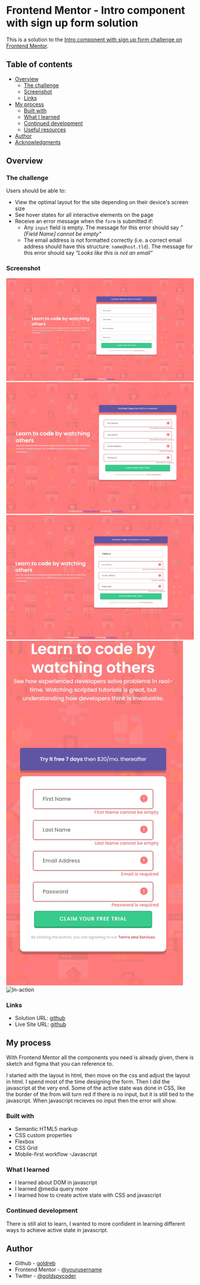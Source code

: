 # Frontend Mentor - Intro component with sign up form solution

This is a solution to the [Intro component with sign up form challenge on Frontend Mentor](https://www.frontendmentor.io/challenges/intro-component-with-signup-form-5cf91bd49edda32581d28fd1). 

## Table of contents

- [Overview](#overview)
  - [The challenge](#the-challenge)
  - [Screenshot](#screenshot)
  - [Links](#links)
- [My process](#my-process)
  - [Built with](#built-with)
  - [What I learned](#what-i-learned)
  - [Continued development](#continued-development)
  - [Useful resources](#useful-resources)
- [Author](#author)
- [Acknowledgments](#acknowledgments)
## Overview

### The challenge

Users should be able to:

- View the optimal layout for the site depending on their device's screen size
- See hover states for all interactive elements on the page
- Receive an error message when the `form` is submitted if:
  - Any `input` field is empty. The message for this error should say *"[Field Name] cannot be empty"*
  - The email address is not formatted correctly (i.e. a correct email address should have this structure: `name@host.tld`). The message for this error should say *"Looks like this is not an email"*

### Screenshot

![sign-up form](images/component-signup.jpg)
![active-state](images/active-state.jpg)
![active-state-filled](images/active-clear.jpg)
![mobile](images/mobile.jpg)
![In-action](images/sign-up-form.gif)

### Links

- Solution URL: [github](https://github.com/goldreb/frontend-mentor-signup/tree/master/intro-component-with-signup-form-master/intro-component-with-signup-form-master)
- Live Site URL: [github](https://goldreb.github.io/frontend-mentor-signup/)


## My process

With Frontend Mentor all the components you need is already given, there is sketch and figma that you can reference to.

I started with the layout in html, then move on the css and adjust the layout in html. I spend most of the time designing the form. Then I did the javascript at the very end. 
Some of the active state was done in CSS, like the border of the from will turn red if there is no input, but it is still tied to the javascript.
When javascript recieves no input then the error will show.

### Built with

- Semantic HTML5 markup
- CSS custom properties
- Flexbox
- CSS Grid
- Mobile-first workflow
-Javascript

### What I learned

- I learned about DOM in javascript
- I learned @media query more
- I learned how to create active state with CSS and javascript

### Continued development

There is still alot to learn, I wanted to more confident in learning different ways to achieve active state in javascript.

## Author

- Github - [goldreb](https://github.com/goldreb)
- Frontend Mentor - [@yourusername](https://www.frontendmentor.io/profile/goldreb)
- Twitter - [@goldspycoder](https://twitter.com/goldspycoder)
